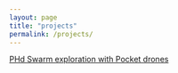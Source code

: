 ```yaml
---
layout: page
title: "projects"
permalink: /projects/
---
```


[PHd Swarm exploration with Pocket drones](/projects/phd)